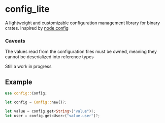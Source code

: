 # config_lite

A lightweight and customizable configuration management library for binary crates. Inspired by [node config](https://www.npmjs.com/package/config)

### Caveats
The values read from the configuration files must be owned, meaning they cannot be deserialized into reference types

Still a work in progress

## Example

```rust
use config::Config;

let config = Config::new()?;

let value = config.get<String>("value")?;
let user = config.get<User>("value.user")?;
```
